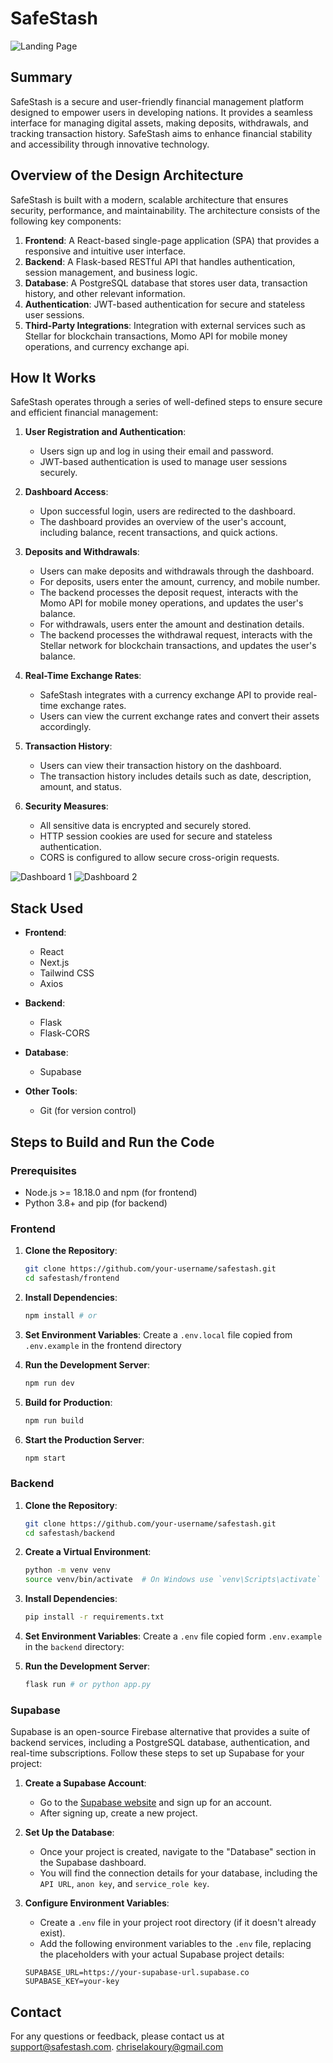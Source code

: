# SafeStash

![Landing Page](./images/landing_page.png)

## Summary

SafeStash is a secure and user-friendly financial management platform designed to empower users in developing nations. It provides a seamless interface for managing digital assets, making deposits, withdrawals, and tracking transaction history. SafeStash aims to enhance financial stability and accessibility through innovative technology.

## Overview of the Design Architecture

SafeStash is built with a modern, scalable architecture that ensures security, performance, and maintainability. The architecture consists of the following key components:

1. **Frontend**: A React-based single-page application (SPA) that provides a responsive and intuitive user interface.
2. **Backend**: A Flask-based RESTful API that handles authentication, session management, and business logic.
3. **Database**: A PostgreSQL database that stores user data, transaction history, and other relevant information.
4. **Authentication**: JWT-based authentication for secure and stateless user sessions.
5. **Third-Party Integrations**: Integration with external services such as Stellar for blockchain transactions, Momo API for mobile money operations, and currency exchange api.

## How It Works

SafeStash operates through a series of well-defined steps to ensure secure and efficient financial management:

1. **User Registration and Authentication**:

   - Users sign up and log in using their email and password.
   - JWT-based authentication is used to manage user sessions securely.

2. **Dashboard Access**:

   - Upon successful login, users are redirected to the dashboard.
   - The dashboard provides an overview of the user's account, including balance, recent transactions, and quick actions.

3. **Deposits and Withdrawals**:

   - Users can make deposits and withdrawals through the dashboard.
   - For deposits, users enter the amount, currency, and mobile number.
   - The backend processes the deposit request, interacts with the Momo API for mobile money operations, and updates the user's balance.
   - For withdrawals, users enter the amount and destination details.
   - The backend processes the withdrawal request, interacts with the Stellar network for blockchain transactions, and updates the user's balance.

4. **Real-Time Exchange Rates**:

   - SafeStash integrates with a currency exchange API to provide real-time exchange rates.
   - Users can view the current exchange rates and convert their assets accordingly.

5. **Transaction History**:

   - Users can view their transaction history on the dashboard.
   - The transaction history includes details such as date, description, amount, and status.

6. **Security Measures**:
   - All sensitive data is encrypted and securely stored.
   - HTTP session cookies are used for secure and stateless authentication.
   - CORS is configured to allow secure cross-origin requests.

![Dashboard 1](./images/dashboard_1.png)
![Dashboard 2](./images/dashboard_2.png)

## Stack Used

- **Frontend**:

  - React
  - Next.js
  - Tailwind CSS
  - Axios

- **Backend**:

  - Flask
  - Flask-CORS

- **Database**:

  - Supabase

- **Other Tools**:
  - Git (for version control)

## Steps to Build and Run the Code

### Prerequisites

- Node.js >= 18.18.0 and npm (for frontend)
- Python 3.8\+ and pip (for backend)

### Frontend

1. **Clone the Repository**:

   ```sh
   git clone https://github.com/your-username/safestash.git
   cd safestash/frontend
   ```

2. **Install Dependencies**:

   ```sh
   npm install # or
   ```

3. **Set Environment Variables**:
   Create a `.env.local` file copied from `.env.example` in the frontend directory

4. **Run the Development Server**:

   ```sh
   npm run dev
   ```

5. **Build for Production**:

   ```sh
   npm run build
   ```

6. **Start the Production Server**:
   ```sh
   npm start
   ```

### Backend

1. **Clone the Repository**:

   ```sh
   git clone https://github.com/your-username/safestash.git
   cd safestash/backend
   ```

2. **Create a Virtual Environment**:

   ```sh
   python -m venv venv
   source venv/bin/activate  # On Windows use `venv\Scripts\activate`
   ```

3. **Install Dependencies**:

   ```sh
   pip install -r requirements.txt
   ```

4. **Set Environment Variables**:
   Create a `.env` file copied form `.env.example` in the `backend` directory:

5. **Run the Development Server**:
   ```sh
   flask run # or python app.py
   ```

### Supabase

Supabase is an open-source Firebase alternative that provides a suite of backend services, including a PostgreSQL database, authentication, and real-time subscriptions. Follow these steps to set up Supabase for your project:

1. **Create a Supabase Account**:

   - Go to the [Supabase website](https://supabase.io/) and sign up for an account.
   - After signing up, create a new project.

2. **Set Up the Database**:

   - Once your project is created, navigate to the "Database" section in the Supabase dashboard.
   - You will find the connection details for your database, including the `API URL`, `anon key`, and `service_role key`.

3. **Configure Environment Variables**:

   - Create a `.env` file in your project root directory (if it doesn't already exist).
   - Add the following environment variables to the `.env` file, replacing the placeholders with your actual Supabase project details:

   ```env
   SUPABASE_URL=https://your-supabase-url.supabase.co
   SUPABASE_KEY=your-key
   ```

## Contact

For any questions or feedback, please contact us at [support@safestash.com](mailto:support@safestash.com).
[chriselakoury@gmail.com](mailto:chriselakoury@gmail.com)
